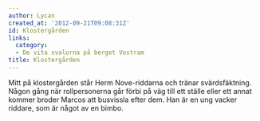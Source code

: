 ```yaml
---
author: Lycan
created_at: '2012-09-21T09:08:31Z'
id: Klostergården
links:
  category:
  - De vita svalorna på berget Vostram
title: Klostergården
---
```


Mitt på klostergården står Herm Nove-riddarna och tränar svärdsfäktning. Någon gång när
rollpersonerna går förbi på väg till ett ställe eller ett annat kommer broder Marcos att busvissla
efter dem. Han är en ung vacker riddare, som är något av en bimbo.